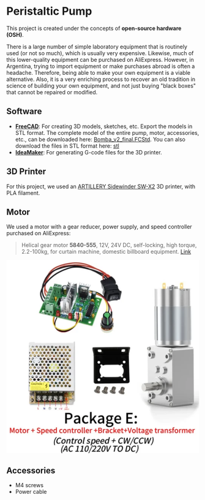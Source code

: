 # Peristaltic Pump

This project is created under the concepts of **open-source hardware (OSH)**.

There is a large number of simple laboratory equipment that is routinely used (or not so much), which is usually very expensive. Likewise, much of this lower-quality equipment can be purchased on AliExpress. However, in Argentina, trying to import equipment or make purchases abroad is often a headache. Therefore, being able to make your own equipment is a viable alternative. Also, it is a very enriching process to recover an old tradition in science of building your own equipment, and not just buying "black boxes" that cannot be repaired or modified.

## Software

* **[FreeCAD](https://www.freecad.org/)**: For creating 3D models, sketches, etc. Export the models in STL format. The complete model of the entire pump, motor, accessories, etc., can be downloaded here: [Bomba_v2_final.FCStd](/Bomba_v2_final.FCStd). You can also download the files in STL format here: [stl](/stl/)
* **[IdeaMaker](https://www.raise3d.com/ideamaker/)**: For generating G-code files for the 3D printer.

## 3D Printer

For this project, we used an [ARTILLERY Sidewinder SW-X2](https://www.artillery3d.com/products/artillery-sw-x2-fdm-3d-printer-larger-printed-size-300x300x400mm?variant=47697494475038) 3D printer, with PLA filament.

## Motor

We used a motor with a gear reducer, power supply, and speed controller purchased on AliExpress:

> Helical gear motor **5840-555**, 12V, 24V DC, self-locking, high torque, 2.2-100kg, for curtain machine, domestic billboard equipment. [Link](https://es.aliexpress.com/item/1005005820328756.html?spm=a2g0o.order_list.order_list_main.22.3a6118020JHIfM&gatewayAdapt=glo2esp)

![](/pictures/motor.webp)

## Accessories

* M4 screws
* Power cable
